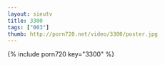 ```yaml
--- 
layout: sieutv
title: 3300
tags: ["003"]
thumb: http://porn720.net/video/3300/poster.jpg
---
```

{% include porn720 key="3300" %} 
